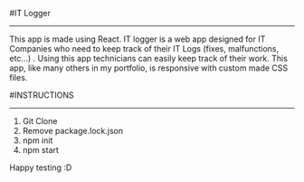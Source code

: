 #IT Logger 
_______________________________________________
This app is made using React. 
IT logger is a web app designed for IT Companies who need to keep track of their IT Logs (fixes, malfunctions, etc...) . 
Using this app technicians can easily keep track of their work. This app, like many others in my portfolio, is responsive 
with custom made CSS files.

#INSTRUCTIONS 
____________________________________________
1. Git Clone 
2. Remove package.lock.json 
3. npm init 
4. npm start 


Happy testing :D 

